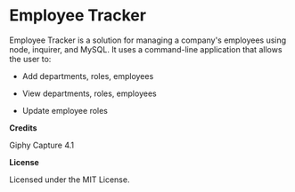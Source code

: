 # Employee Tracker

Employee Tracker is a solution for managing a company's employees using node, inquirer, and MySQL. It uses a command-line application that allows the user to:

* Add departments, roles, employees

* View departments, roles, employees

* Update employee roles

**Credits**

Giphy Capture 4.1

**License**

Licensed under the MIT License.
